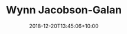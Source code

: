 ---
title: 'Wynn Jacobson-Galan'
date: 2018-12-20T13:45:06+10:00
draft: false
image: "https://ciera.northwestern.edu/wp-content/uploads/2019/06/wjg_headshot-W-JG-1120x1120.jpeg"
weight: 3
layout: team
---